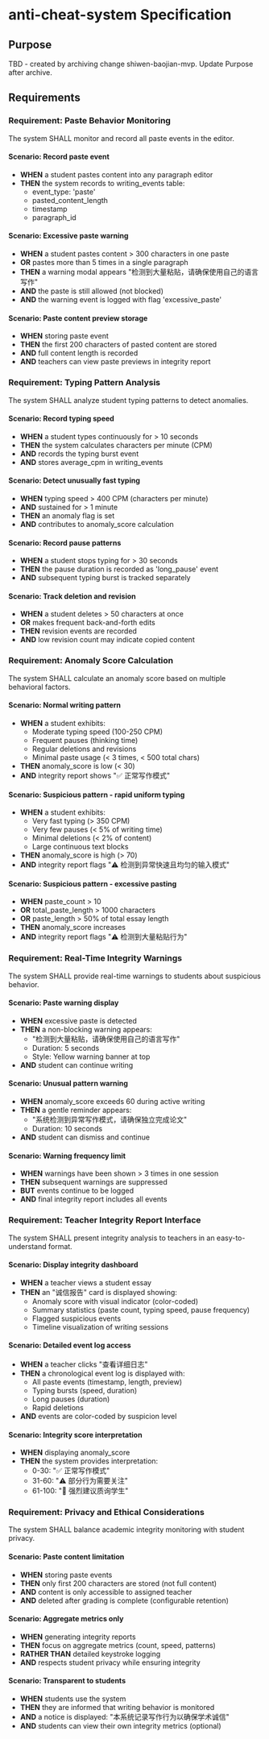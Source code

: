 # anti-cheat-system Specification

## Purpose
TBD - created by archiving change shiwen-baojian-mvp. Update Purpose after archive.
## Requirements
### Requirement: Paste Behavior Monitoring
The system SHALL monitor and record all paste events in the editor.

#### Scenario: Record paste event
- **WHEN** a student pastes content into any paragraph editor
- **THEN** the system records to writing_events table:
  - event_type: 'paste'
  - pasted_content_length
  - timestamp
  - paragraph_id

#### Scenario: Excessive paste warning
- **WHEN** a student pastes content > 300 characters in one paste
- **OR** pastes more than 5 times in a single paragraph
- **THEN** a warning modal appears "检测到大量粘贴，请确保使用自己的语言写作"
- **AND** the paste is still allowed (not blocked)
- **AND** the warning event is logged with flag 'excessive_paste'

#### Scenario: Paste content preview storage
- **WHEN** storing paste event
- **THEN** the first 200 characters of pasted content are stored
- **AND** full content length is recorded
- **AND** teachers can view paste previews in integrity report

### Requirement: Typing Pattern Analysis
The system SHALL analyze student typing patterns to detect anomalies.

#### Scenario: Record typing speed
- **WHEN** a student types continuously for > 10 seconds
- **THEN** the system calculates characters per minute (CPM)
- **AND** records the typing burst event
- **AND** stores average_cpm in writing_events

#### Scenario: Detect unusually fast typing
- **WHEN** typing speed > 400 CPM (characters per minute)
- **AND** sustained for > 1 minute
- **THEN** an anomaly flag is set
- **AND** contributes to anomaly_score calculation

#### Scenario: Record pause patterns
- **WHEN** a student stops typing for > 30 seconds
- **THEN** the pause duration is recorded as 'long_pause' event
- **AND** subsequent typing burst is tracked separately

#### Scenario: Track deletion and revision
- **WHEN** a student deletes > 50 characters at once
- **OR** makes frequent back-and-forth edits
- **THEN** revision events are recorded
- **AND** low revision count may indicate copied content

### Requirement: Anomaly Score Calculation
The system SHALL calculate an anomaly score based on multiple behavioral factors.

#### Scenario: Normal writing pattern
- **WHEN** a student exhibits:
  - Moderate typing speed (100-250 CPM)
  - Frequent pauses (thinking time)
  - Regular deletions and revisions
  - Minimal paste usage (< 3 times, < 500 total chars)
- **THEN** anomaly_score is low (< 30)
- **AND** integrity report shows "✅ 正常写作模式"

#### Scenario: Suspicious pattern - rapid uniform typing
- **WHEN** a student exhibits:
  - Very fast typing (> 350 CPM)
  - Very few pauses (< 5% of writing time)
  - Minimal deletions (< 2% of content)
  - Large continuous text blocks
- **THEN** anomaly_score is high (> 70)
- **AND** integrity report flags "⚠️ 检测到异常快速且均匀的输入模式"

#### Scenario: Suspicious pattern - excessive pasting
- **WHEN** paste_count > 10
- **OR** total_paste_length > 1000 characters
- **OR** paste_length > 50% of total essay length
- **THEN** anomaly_score increases
- **AND** integrity report flags "⚠️ 检测到大量粘贴行为"

### Requirement: Real-Time Integrity Warnings
The system SHALL provide real-time warnings to students about suspicious behavior.

#### Scenario: Paste warning display
- **WHEN** excessive paste is detected
- **THEN** a non-blocking warning appears:
  - "检测到大量粘贴，请确保使用自己的语言写作"
  - Duration: 5 seconds
  - Style: Yellow warning banner at top
- **AND** student can continue writing

#### Scenario: Unusual pattern warning
- **WHEN** anomaly_score exceeds 60 during active writing
- **THEN** a gentle reminder appears:
  - "系统检测到异常写作模式，请确保独立完成论文"
  - Duration: 10 seconds
- **AND** student can dismiss and continue

#### Scenario: Warning frequency limit
- **WHEN** warnings have been shown > 3 times in one session
- **THEN** subsequent warnings are suppressed
- **BUT** events continue to be logged
- **AND** final integrity report includes all events

### Requirement: Teacher Integrity Report Interface
The system SHALL present integrity analysis to teachers in an easy-to-understand format.

#### Scenario: Display integrity dashboard
- **WHEN** a teacher views a student essay
- **THEN** an "诚信报告" card is displayed showing:
  - Anomaly score with visual indicator (color-coded)
  - Summary statistics (paste count, typing speed, pause frequency)
  - Flagged suspicious events
  - Timeline visualization of writing sessions

#### Scenario: Detailed event log access
- **WHEN** a teacher clicks "查看详细日志"
- **THEN** a chronological event log is displayed with:
  - All paste events (timestamp, length, preview)
  - Typing bursts (speed, duration)
  - Long pauses (duration)
  - Rapid deletions
- **AND** events are color-coded by suspicion level

#### Scenario: Integrity score interpretation
- **WHEN** displaying anomaly_score
- **THEN** the system provides interpretation:
  - 0-30: "✅ 正常写作模式"
  - 31-60: "⚠️ 部分行为需要关注"
  - 61-100: "🚨 强烈建议质询学生"

### Requirement: Privacy and Ethical Considerations
The system SHALL balance academic integrity monitoring with student privacy.

#### Scenario: Paste content limitation
- **WHEN** storing paste events
- **THEN** only first 200 characters are stored (not full content)
- **AND** content is only accessible to assigned teacher
- **AND** deleted after grading is complete (configurable retention)

#### Scenario: Aggregate metrics only
- **WHEN** generating integrity reports
- **THEN** focus on aggregate metrics (count, speed, patterns)
- **RATHER THAN** detailed keystroke logging
- **AND** respects student privacy while ensuring integrity

#### Scenario: Transparent to students
- **WHEN** students use the system
- **THEN** they are informed that writing behavior is monitored
- **AND** a notice is displayed: "本系统记录写作行为以确保学术诚信"
- **AND** students can view their own integrity metrics (optional)


